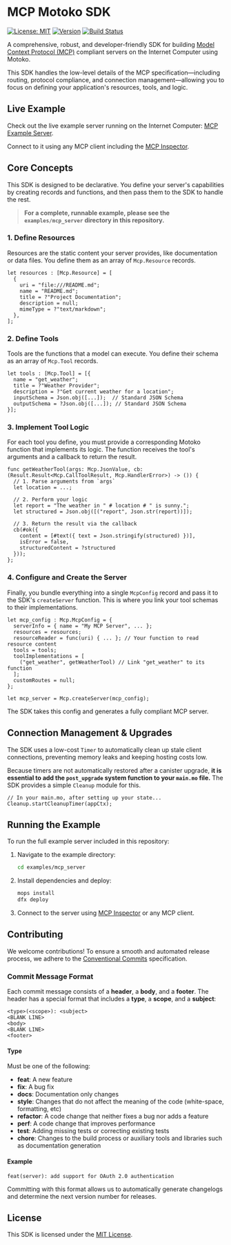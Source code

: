 # MCP Motoko SDK

[![License: MIT](https://img.shields.io/badge/License-MIT-yellow.svg)](https://opensource.org/licenses/MIT)
[![Version](https://img.shields.io/badge/version-0.1.0-blue.svg)](#)
[![Build Status](https://img.shields.io/badge/build-passing-brightgreen.svg)](#)

A comprehensive, robust, and developer-friendly SDK for building [Model Context Protocol (MCP)](https://modelcontextprotocol.io/) compliant servers on the Internet Computer using Motoko.

This SDK handles the low-level details of the MCP specification—including routing, protocol compliance, and connection management—allowing you to focus on defining your application's resources, tools, and logic.

## Live Example

Check out the live example server running on the Internet Computer: [MCP Example Server](https://dd6u2-wiaaa-aaaai-q32lq-cai.icp0.io).

Connect to it using any MCP client including the [MCP Inspector](https://github.com/modelcontextprotocol/inspector).

## Core Concepts

This SDK is designed to be declarative. You define your server's capabilities by creating records and functions, and then pass them to the SDK to handle the rest.

> **For a complete, runnable example, please see the `examples/mcp_server` directory in this repository.**

### 1. Define Resources

Resources are the static content your server provides, like documentation or data files. You define them as an array of `Mcp.Resource` records.

```motoko
let resources : [Mcp.Resource] = [
  {
    uri = "file:///README.md";
    name = "README.md";
    title = ?"Project Documentation";
    description = null;
    mimeType = ?"text/markdown";
  },
];
```

### 2. Define Tools

Tools are the functions that a model can execute. You define their schema as an array of `Mcp.Tool` records.

```motoko
let tools : [Mcp.Tool] = [{
  name = "get_weather";
  title = ?"Weather Provider";
  description = ?"Get current weather for a location";
  inputSchema = Json.obj([...]);  // Standard JSON Schema
  outputSchema = ?Json.obj([...]); // Standard JSON Schema
}];
```

### 3. Implement Tool Logic

For each tool you define, you must provide a corresponding Motoko function that implements its logic. The function receives the tool's arguments and a callback to return the result.

```motoko
func getWeatherTool(args: Mcp.JsonValue, cb: (Result.Result<Mcp.CallToolResult, Mcp.HandlerError>) -> ()) {
  // 1. Parse arguments from `args`
  let location = ...;

  // 2. Perform your logic
  let report = "The weather in " # location # " is sunny.";
  let structured = Json.obj([("report", Json.str(report))]);

  // 3. Return the result via the callback
  cb(#ok({
    content = [#text({ text = Json.stringify(structured) })],
    isError = false,
    structuredContent = ?structured
  }));
};
```

### 4. Configure and Create the Server

Finally, you bundle everything into a single `McpConfig` record and pass it to the SDK's `createServer` function. This is where you link your tool schemas to their implementations.

```motoko
let mcp_config : Mcp.McpConfig = {
  serverInfo = { name = "My MCP Server", ... };
  resources = resources;
  resourceReader = func(uri) { ... }; // Your function to read resource content
  tools = tools;
  toolImplementations = [
    ("get_weather", getWeatherTool) // Link "get_weather" to its function
  ];
  customRoutes = null;
};

let mcp_server = Mcp.createServer(mcp_config);
```

The SDK takes this config and generates a fully compliant MCP server.

## Connection Management & Upgrades

The SDK uses a low-cost `Timer` to automatically clean up stale client connections, preventing memory leaks and keeping hosting costs low.

Because timers are not automatically restored after a canister upgrade, **it is essential to add the `post_upgrade` system function to your `main.mo` file.** The SDK provides a simple `Cleanup` module for this.

```motoko
// In your main.mo, after setting up your state...
Cleanup.startCleanupTimer(appCtx);
```

## Running the Example

To run the full example server included in this repository:

1.  Navigate to the example directory:
    ```bash
    cd examples/mcp_server
    ```
2.  Install dependencies and deploy:
    ```bash
    mops install
    dfx deploy
    ```
3.  Connect to the server using [MCP Inspector](https://github.com/modelcontextprotocol/inspector) or any MCP client.
    

## Contributing

We welcome contributions! To ensure a smooth and automated release process, we adhere to the [Conventional Commits](https://www.conventionalcommits.org/en/v1.0.0/) specification.

### Commit Message Format

Each commit message consists of a **header**, a **body**, and a **footer**. The header has a special format that includes a **type**, a **scope**, and a **subject**:

```
<type>(<scope>): <subject>
<BLANK LINE>
<body>
<BLANK LINE>
<footer>
```

#### Type

Must be one of the following:
*   **feat**: A new feature
*   **fix**: A bug fix
*   **docs**: Documentation only changes
*   **style**: Changes that do not affect the meaning of the code (white-space, formatting, etc)
*   **refactor**: A code change that neither fixes a bug nor adds a feature
*   **perf**: A code change that improves performance
*   **test**: Adding missing tests or correcting existing tests
*   **chore**: Changes to the build process or auxiliary tools and libraries such as documentation generation

#### Example

```
feat(server): add support for OAuth 2.0 authentication
```

Committing with this format allows us to automatically generate changelogs and determine the next version number for releases.

## License

This SDK is licensed under the [MIT License](LICENSE).
